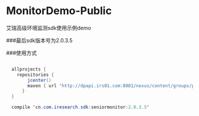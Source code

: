 # MonitorDemo-Public
艾瑞高级环境监测sdk使用示例demo


###最后sdk版本号为2.0.3.5

###使用方式
```java

  allprojects {
    repositories {
        jcenter()
        maven { url "http://dpapi.irs01.com:8081/nexus/content/groups/public/" }
      }
  }

  compile 'cn.com.iresearch.sdk:seniormonitor:2.0.3.5'
````

